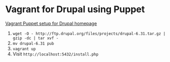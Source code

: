 Vagrant for Drupal using Puppet
===============================

[Vagrant Puppet setup for Drupal homepage](
http://wtanaka.com/drupal/vagrant-puppet)

1. `wget -O - http://ftp.drupal.org/files/projects/drupal-6.31.tar.gz |
gzip -dc | tar xvf -`
2. `mv drupal-6.31 pub`
3. `vagrant up`
4. Visit `http://localhost:5432/install.php`
